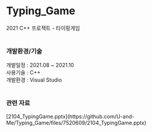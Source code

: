 # Typing_Game
2021 C++ 프로젝트 - 타이핑게임<br><br>

<h3> 개발환경/기술 </h3>
개발일정 : 2021.08 ~ 2021.10 <br>
사용기술 : C++ <br>
개발환경 : Visual Studio <br><br>

<h3> 관련 자료 </h3>
[2104_TypingGame.pptx](https://github.com/U-and-Me/Typing_Game/files/7520609/2104_TypingGame.pptx)
